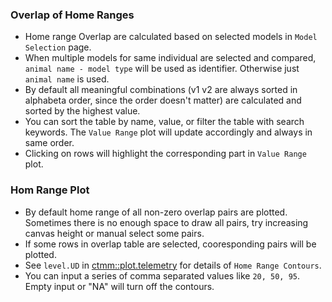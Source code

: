 ### Overlap of Home Ranges
- Home range Overlap are calculated based on selected models in `Model Selection` page.
- When multiple models for same individual are selected and compared, `animal name - model type` will be used as identifier. Otherwise just `animal name` is used.
- By default all meaningful combinations (v1 v2 are always sorted in alphabeta order, since the order doesn't matter) are calculated and sorted by the highest value.
- You can sort the table by name, value, or filter the table with search keywords. The `Value Range` plot will update accordingly and always in same order.
- Clicking on rows will highlight the corresponding part in `Value Range` plot.

### Hom Range Plot
- By default home range of all non-zero overlap pairs are plotted. Sometimes there is no enough space to draw all pairs, try increasing canvas height or manual select some pairs.
- If some rows in overlap table are selected, cooresponding pairs will be plotted.
- See `level.UD` in [ctmm::plot.telemetry](https://ctmm-initiative.github.io/ctmm/reference/plot.telemetry.html) for details of `Home Range Contours`.
- You can input a series of comma separated values like `20, 50, 95`. Empty input or "NA" will turn off the contours.
